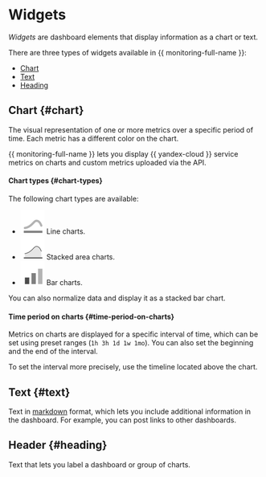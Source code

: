 # Widgets

_Widgets_ are dashboard elements that display information as a chart or text.

There are three types of widgets available in {{ monitoring-full-name }}:

- [Chart](#chart)
- [Text](#text)
- [Heading](#heading)

## Chart {#chart}

The visual representation of one or more metrics over a specific period of time. Each metric has a different color on the chart.

{{ monitoring-full-name }} lets you display {{ yandex-cloud }} service metrics on charts and custom metrics uploaded via the API.

#### Chart types {#chart-types}

The following chart types are available:

- ![image](../../../_assets/monitoring/chart-lines.svg) Line charts.
- ![image](../../../_assets/monitoring/chart-area.svg) Stacked area charts.
- ![image](../../../_assets/monitoring/chart-columns.svg) Bar charts.

You can also normalize data and display it as a stacked bar chart.

#### Time period on charts {#time-period-on-charts}

Metrics on charts are displayed for a specific interval of time, which can be set using preset ranges (`1h 3h 1d 1w 1mo`). You can also set the beginning and the end of the interval.

To set the interval more precisely, use the timeline located above the chart.

## Text {#text}

Text in [markdown](https://en.wikipedia.org/wiki/Markdown) format, which lets you include additional information in the dashboard. For example, you can post links to other dashboards.

## Header {#heading}

Text that lets you label a dashboard or group of charts.

